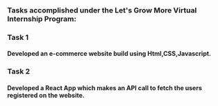 ### Tasks accomplished under the Let's Grow More Virtual Internship Program:
### Task 1
#### Developed an e-commerce website build using Html,CSS,Javascript.

### Task 2
#### Developed a React App which makes an API call to fetch the users registered on the website.
